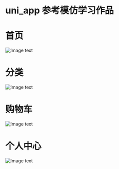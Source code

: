 # uni_app 参考模仿学习作品
# 首页
![Image text](https://github.com/chyejun/images/blob/master/uni_app/1.png)
# 分类
![Image text](https://github.com/chyejun/images/blob/master/uni_app/2.png)
# 购物车
![Image text](https://github.com/chyejun/images/blob/master/uni_app/3.png)
# 个人中心
![Image text](https://github.com/chyejun/images/blob/master/uni_app/4.png)
